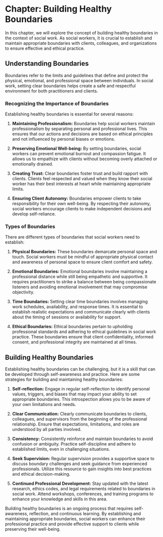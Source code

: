 Chapter: Building Healthy Boundaries
====================================

In this chapter, we will explore the concept of building healthy boundaries in the context of social work. As social workers, it is crucial to establish and maintain appropriate boundaries with clients, colleagues, and organizations to ensure effective and ethical practice.

Understanding Boundaries
------------------------

Boundaries refer to the limits and guidelines that define and protect the physical, emotional, and professional space between individuals. In social work, setting clear boundaries helps create a safe and respectful environment for both practitioners and clients.

### Recognizing the Importance of Boundaries

Establishing healthy boundaries is essential for several reasons:

1. **Maintaining Professionalism:** Boundaries help social workers maintain professionalism by separating personal and professional lives. This ensures that our actions and decisions are based on ethical principles and not influenced by personal biases or emotions.

2. **Preserving Emotional Well-being:** By setting boundaries, social workers can prevent emotional burnout and compassion fatigue. It allows us to empathize with clients without becoming overly attached or emotionally drained.

3. **Creating Trust:** Clear boundaries foster trust and build rapport with clients. Clients feel respected and valued when they know their social worker has their best interests at heart while maintaining appropriate limits.

4. **Ensuring Client Autonomy:** Boundaries empower clients to take responsibility for their own well-being. By respecting their autonomy, social workers encourage clients to make independent decisions and develop self-reliance.

### Types of Boundaries

There are different types of boundaries that social workers need to establish:

1. **Physical Boundaries:** These boundaries demarcate personal space and touch. Social workers must be mindful of appropriate physical contact and awareness of personal space to ensure client comfort and safety.

2. **Emotional Boundaries:** Emotional boundaries involve maintaining a professional distance while still being empathetic and supportive. It requires practitioners to strike a balance between being compassionate listeners and avoiding emotional involvement that may compromise objectivity.

3. **Time Boundaries:** Setting clear time boundaries involves managing work schedules, availability, and response times. It is essential to establish realistic expectations and communicate clearly with clients about the timing of sessions or availability for support.

4. **Ethical Boundaries:** Ethical boundaries pertain to upholding professional standards and adhering to ethical guidelines in social work practice. These boundaries ensure that client confidentiality, informed consent, and professional integrity are maintained at all times.

Building Healthy Boundaries
---------------------------

Establishing healthy boundaries can be challenging, but it is a skill that can be developed through self-awareness and practice. Here are some strategies for building and maintaining healthy boundaries:

1. **Self-reflection:** Engage in regular self-reflection to identify personal values, triggers, and biases that may impact your ability to set appropriate boundaries. This introspection allows you to be aware of your own limitations and needs.

2. **Clear Communication:** Clearly communicate boundaries to clients, colleagues, and supervisors from the beginning of the professional relationship. Ensure that expectations, limitations, and roles are understood by all parties involved.

3. **Consistency:** Consistently reinforce and maintain boundaries to avoid confusion or ambiguity. Practice self-discipline and adhere to established limits, even in challenging situations.

4. **Seek Supervision:** Regular supervision provides a supportive space to discuss boundary challenges and seek guidance from experienced professionals. Utilize this resource to gain insights into best practices and ethical decision-making.

5. **Continued Professional Development:** Stay updated with the latest research, ethics codes, and legal requirements related to boundaries in social work. Attend workshops, conferences, and training programs to enhance your knowledge and skills in this area.

Building healthy boundaries is an ongoing process that requires self-awareness, reflection, and continuous learning. By establishing and maintaining appropriate boundaries, social workers can enhance their professional practice and provide effective support to clients while preserving their well-being.
